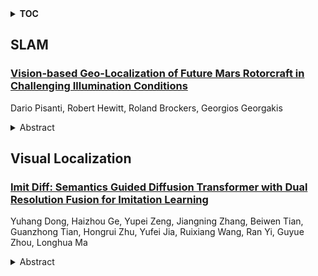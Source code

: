 <details>
  <summary><b>TOC</b></summary>
  <ol>
    <li><a href=#slam>SLAM</a></li>
      <ul>
        <li><a href=#Vision-based-Geo-Localization-of-Future-Mars-Rotorcraft-in-Challenging-Illumination-Conditions>Vision-based Geo-Localization of Future Mars Rotorcraft in Challenging Illumination Conditions</a></li>
      </ul>
    </li>
    <li><a href=#visual-localization>Visual Localization</a></li>
      <ul>
        <li><a href=#Imit-Diff:-Semantics-Guided-Diffusion-Transformer-with-Dual-Resolution-Fusion-for-Imitation-Learning>Imit Diff: Semantics Guided Diffusion Transformer with Dual Resolution Fusion for Imitation Learning</a></li>
      </ul>
    </li>
  </ol>
</details>

## SLAM  

### [Vision-based Geo-Localization of Future Mars Rotorcraft in Challenging Illumination Conditions](http://arxiv.org/abs/2502.09795)  
Dario Pisanti, Robert Hewitt, Roland Brockers, Georgios Georgakis  
<details>  
  <summary>Abstract</summary>  
  <ol>  
    Planetary exploration using aerial assets has the potential for unprecedented scientific discoveries on Mars. While NASA's Mars helicopter Ingenuity proved flight in Martian atmosphere is possible, future Mars rotocrafts will require advanced navigation capabilities for long-range flights. One such critical capability is Map-based Localization (MbL) which registers an onboard image to a reference map during flight in order to mitigate cumulative drift from visual odometry. However, significant illumination differences between rotocraft observations and a reference map prove challenging for traditional MbL systems, restricting the operational window of the vehicle. In this work, we investigate a new MbL system and propose Geo-LoFTR, a geometry-aided deep learning model for image registration that is more robust under large illumination differences than prior models. The system is supported by a custom simulation framework that uses real orbital maps to produce large amounts of realistic images of the Martian terrain. Comprehensive evaluations show that our proposed system outperforms prior MbL efforts in terms of localization accuracy under significant lighting and scale variations. Furthermore, we demonstrate the validity of our approach across a simulated Martian day.  
  </ol>  
</details>  
  
  



## Visual Localization  

### [Imit Diff: Semantics Guided Diffusion Transformer with Dual Resolution Fusion for Imitation Learning](http://arxiv.org/abs/2502.09649)  
Yuhang Dong, Haizhou Ge, Yupei Zeng, Jiangning Zhang, Beiwen Tian, Guanzhong Tian, Hongrui Zhu, Yufei Jia, Ruixiang Wang, Ran Yi, Guyue Zhou, Longhua Ma  
<details>  
  <summary>Abstract</summary>  
  <ol>  
    Visuomotor imitation learning enables embodied agents to effectively acquire manipulation skills from video demonstrations and robot proprioception. However, as scene complexity and visual distractions increase, existing methods that perform well in simple scenes tend to degrade in performance. To address this challenge, we introduce Imit Diff, a semanstic guided diffusion transformer with dual resolution fusion for imitation learning. Our approach leverages prior knowledge from vision language foundation models to translate high-level semantic instruction into pixel-level visual localization. This information is explicitly integrated into a multi-scale visual enhancement framework, constructed with a dual resolution encoder. Additionally, we introduce an implementation of Consistency Policy within the diffusion transformer architecture to improve both real-time performance and motion smoothness in embodied agent control.We evaluate Imit Diff on several challenging real-world tasks. Due to its task-oriented visual localization and fine-grained scene perception, it significantly outperforms state-of-the-art methods, especially in complex scenes with visual distractions, including zero-shot experiments focused on visual distraction and category generalization. The code will be made publicly available.  
  </ol>  
</details>  
  
  



